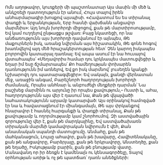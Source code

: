Ոմն աղոթավոր, կուռքերի մի պաշտոնատար
Այս մասին մի մեծ և անկշռելի դատողություն էր անում,
Հույս տալով իրեն անհարմարագիր խոսքով այսպիսի.
«Հավատում ես ես տիրանալ փառքի և երջանկության,
Երբ հասնի վախճանն անցավոր մարմնիս»:
Այդ նույն խորհրդի միջոցով, քան թե մարտիրոսությամբ,
Եվ կամ ուղղելով ընթացքս թշվառ:
Բայց նկատեցի, որ նա անճառությունն
այս խորհրդի դավանում էր այնպես,
Թե մաքուրներն իսկ, առանց նվիրման այս հիշատակին,
Թե գոնե հոգով խառնվելով այդ մեծ 
հրաշակերտության հետ՝
Չեն կարող իսկապես բոլորովին կատարյալ դառնալ:
Եվ ապա ասում էր նա հուսալով վստահապես՝
«Մեղավորիս համար դու կրկնապես մատուցվեցիր և եղար իմ եսը ճշմարտապես՝
Քո համեղության փոխարեն դառնությունն իմ առնելով,
Եվ քո իսկ մարմնով՝ լուսեղեն կյանքի նշխարովդ դու պատարագվեցիր»:
Եվ սակայն, քանզի վերնատան մեջ, առաջին անգամ,
Բարեշնորհ հաղորդության խորհրդի ժամանակ,
Որպես անհնար և անբուժելի մեղքերի դարման՝
Նա բաշխեց մարմինն ու արյունը իր որպես քավություն,–
Ուստի և, ահա, հաղորդությունն այս վեր է դասում նա,
Քան թե վկայվածի նահատակությունն արյամբ կատարված:
Այս օրինակով համոզված էր նա և հավատացնում էր միանգամայն,
Թե այս փրկանքով հնարավոր է հասնել հարգանքի և փառքի տիրանալ,
Քան թե քավությամբ և ողորմությամբ կամ շնորհումով.
Զի աստվածային զորությունը վեր է, քան թե մարդկայինը,
Եվ աստվածախառն տիրական մարմնի կամավորական նվիրումն է վեհ,
Քան անասնական սպանդի մատուցումը.
Անմահը, քան թե մահկանացուն,
Լույսը ահավոր, քան թե խավարը,
Հավիտենականը, քան թե անցավորը,
Բարձրյալը, քան թե երկրավորը,
Անստեղծը, քան թե եղածը, 
Իսկությամբ բարին, քան թե բնությամբ վատը.
Մանավանդ որ իր ձեռքն է կամենալն ու կենսագործելը,
Տալով օրհնության առիթ և ոչ թե պատճառ՝ դառն անեծքների: